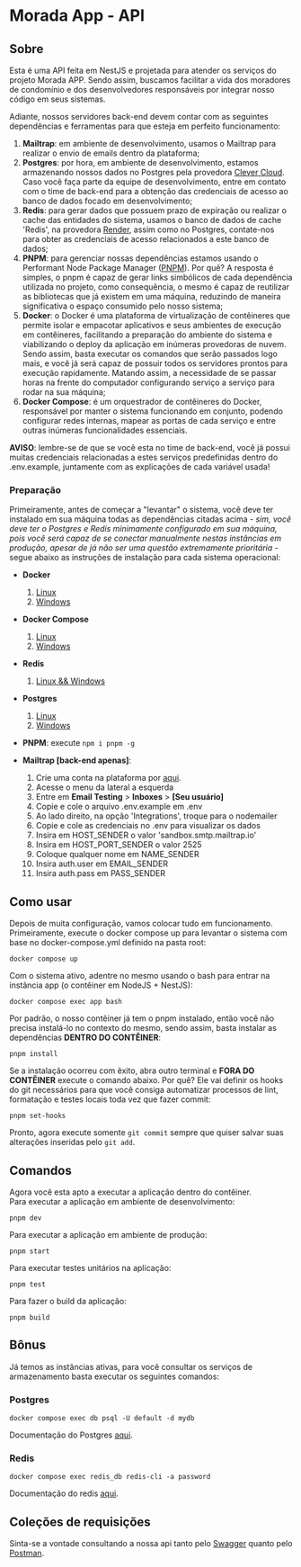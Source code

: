# Morada App - API

## Sobre
Esta é uma API feita em NestJS e projetada para atender os serviços do projeto Morada APP. Sendo assim, buscamos facilitar a vida dos moradores de condomínio e dos desenvolvedores responsáveis por integrar nosso código em seus sistemas.

Adiante, nossos servidores back-end devem contar com as seguintes dependências e ferramentas para que esteja em perfeito funcionamento:

1. **Mailtrap**: em ambiente de desenvolvimento, usamos o Mailtrap para realizar o envio de emails dentro da plataforma;
2. **Postgres**: por hora, em ambiente de desenvolvimento, estamos armazenando nossos dados no Postgres pela provedora [Clever Cloud](https://console.clever-cloud.com/). Caso você faça parte da equipe de desenvolvimento, entre em contato com o time de back-end para a obtenção das credenciais de acesso ao banco de dados focado em desenvolvimento;
3. **Redis**: para gerar dados que possuem prazo de expiração ou realizar o cache das entidades do sistema, usamos o banco de dados de cache 'Redis', na provedora [Render](https://dashboard.render.com/), assim como no Postgres, contate-nos para obter as credenciais de acesso relacionados a este banco de dados;
4. **PNPM**: para gerenciar nossas dependências estamos usando o Performant Node Package Manager ([PNPM](https://pnpm.io/pt/)). Por quê? A resposta é simples, o pnpm é capaz de gerar links simbólicos de cada dependência utilizada no projeto, como consequência, o mesmo é capaz de reutilizar as bibliotecas que já existem em uma máquina, reduzindo de maneira significativa o espaço consumido pelo nosso sistema;
5. **Docker**: o Docker é uma plataforma de virtualização de contêineres que permite isolar e empacotar aplicativos e seus ambientes de execução em contêineres, facilitando a preparação do ambiente do sistema e viabilizando o deploy da aplicação em inúmeras provedoras de nuvem. Sendo assim, basta executar os comandos que serão passados logo mais, e você já será capaz de possuir todos os servidores prontos para execução rapidamente. Matando assim, a necessidade de se passar horas na frente do computador configurando serviço a serviço para rodar na sua máquina;
6. **Docker Compose**: é um orquestrador de contêineres do Docker, responsável por manter o sistema funcionando em conjunto, podendo configurar redes internas, mapear as portas de cada serviço e entre outras inúmeras funcionalidades essenciais.

**AVISO**: lembre-se de que se você esta no time de back-end, você já possui muitas credenciais relacionadas a estes serviços predefinidas dentro do .env.example, juntamente com as explicações de cada variável usada!

### Preparação
Primeiramente, antes de começar a "levantar" o sistema, você deve ter instalado em sua máquina todas as dependências citadas acima _- sim, você deve ter o Postgres e Redis minimamente configurado em sua máquina, pois você será capaz de se conectar manualmente nestas instâncias em produção, apesar de já não ser uma questão extremamente prioritária -_ segue abaixo as instruções de instalação para cada sistema operacional:

- **Docker**
    1. [Linux](https://www.digitalocean.com/community/tutorials/how-to-install-and-use-docker-on-ubuntu-20-04)
    2. [Windows]()

- **Docker Compose**
    1. [Linux](https://www.digitalocean.com/community/tutorials/how-to-install-and-use-docker-compose-on-ubuntu-20-04)
    2. [Windows]()

- **Redis**
    1. [Linux && Windows](https://redis.io/docs/getting-started/installation/)

- **Postgres**
    1. [Linux](https://www.digitalocean.com/community/tutorials/how-to-install-postgresql-on-ubuntu-20-04-quickstart)
    2. [Windows]()

- **PNPM**: execute ```npm i pnpm -g```

- **Mailtrap [back-end apenas]**:
    1. Crie uma conta na plataforma por [aqui](https://mailtrap.io/).
    2. Acesse o menu da lateral a esquerda
    3. Entre em **Email Testing** > **Inboxes** > **[Seu usuário]**
    4. Copie e cole o arquivo .env.example em .env
    5. Ao lado direito, na opção 'Integrations', troque para o nodemailer
    7. Copie e cole as credenciais no .env para visualizar os dados
    8. Insira em HOST_SENDER o valor 'sandbox.smtp.mailtrap.io'
    9. Insira em HOST_PORT_SENDER o valor 2525
    10. Coloque qualquer nome em NAME_SENDER
    11. Insira auth.user em EMAIL_SENDER
    12. Insira auth.pass em PASS_SENDER

## Como usar

Depois de muita configuração, vamos colocar tudo em funcionamento. Primeiramente, execute o docker compose up para levantar o sistema com base no docker-compose.yml definido na pasta root:

```
docker compose up
```

Com o sistema ativo, adentre no mesmo usando o bash para entrar na instância app (o contêiner em NodeJS + NestJS):
```
docker compose exec app bash
```

Por padrão, o nosso contêiner já tem o pnpm instalado, então você não precisa instalá-lo no contexto do mesmo, sendo assim, basta instalar as dependências **DENTRO DO CONTÊINER**:
```
pnpm install
```

Se a instalação ocorreu com êxito, abra outro terminal e **FORA DO CONTÊINER** execute o comando abaixo. Por quê? Ele vai definir os hooks do git necessários para que você consiga automatizar processos de lint, formatação e testes locais toda vez que fazer commit:
```
pnpm set-hooks
```

Pronto, agora execute somente ```git commit``` sempre que quiser salvar suas alterações inseridas pelo ```git add```.

## Comandos
Agora você esta apto a executar a aplicação dentro do contêiner.
<br>
Para executar a aplicação em ambiente de desenvolvimento:
```
pnpm dev
```

Para executar a aplicação em ambiente de produção:
```
pnpm start
```

Para executar testes unitários na aplicação:
```
pnpm test
```

Para fazer o build da aplicação:
```
pnpm build
```

## Bônus

Já temos as instâncias ativas, para você consultar os serviços de armazenamento basta executar os seguintes comandos:

### Postgres
```
docker compose exec db psql -U default -d mydb
```
Documentação do Postgres [aqui](https://www.postgresql.org/docs/current/).

### Redis
```
docker compose exec redis_db redis-cli -a password
```
Documentação do redis [aqui](https://redis.io/commands/get/).

## Coleções de requisições
Sinta-se a vontade consultando a nossa api tanto pelo [Swagger](https://weary-boa-earmuffs.cyclic.app/api) quanto pelo [Postman](https://documenter.getpostman.com/view/25622444/2s9YR85Z9K).

